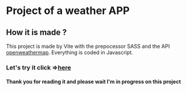 # Project of a weather APP

## How it is made ?

This project is made by Vite with the prepocessor SASS and the API [openweathermap](https://openweathermap.org/).
Everything is coded in Javascript.

### Let's try it click =>[here](https://patoucheh.github.io/weather-app/)

#### Thank you for reading it and please wait I'm in progress on this project
